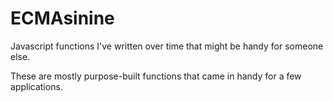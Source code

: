 ECMAsinine
==========

Javascript functions I've written over time that might be handy for someone else.

These are mostly purpose-built functions that came in handy for a few applications.
